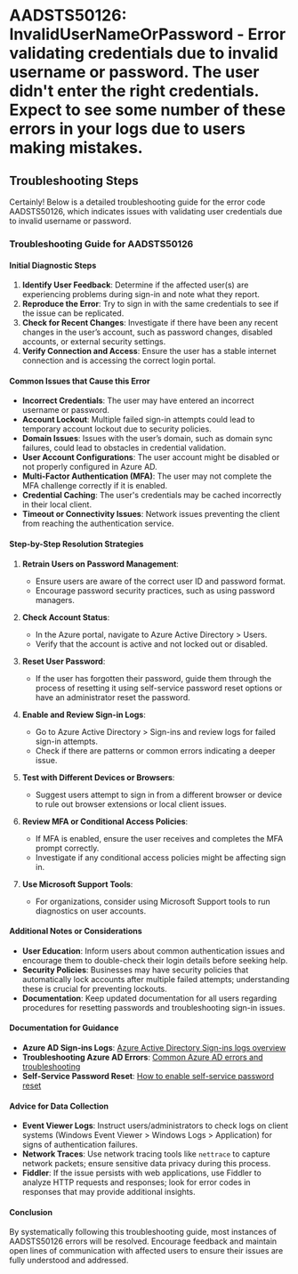 
# AADSTS50126: InvalidUserNameOrPassword - Error validating credentials due to invalid username or password. The user didn't enter the right credentials. Expect to see some number of these errors in your logs due to users making mistakes.


## Troubleshooting Steps
Certainly! Below is a detailed troubleshooting guide for the error code AADSTS50126, which indicates issues with validating user credentials due to invalid username or password. 

### Troubleshooting Guide for AADSTS50126

#### Initial Diagnostic Steps
1. **Identify User Feedback**: Determine if the affected user(s) are experiencing problems during sign-in and note what they report.
2. **Reproduce the Error**: Try to sign in with the same credentials to see if the issue can be replicated.
3. **Check for Recent Changes**: Investigate if there have been any recent changes in the user’s account, such as password changes, disabled accounts, or external security settings.
4. **Verify Connection and Access**: Ensure the user has a stable internet connection and is accessing the correct login portal.

#### Common Issues that Cause this Error
- **Incorrect Credentials**: The user may have entered an incorrect username or password.
- **Account Lockout**: Multiple failed sign-in attempts could lead to temporary account lockout due to security policies.
- **Domain Issues**: Issues with the user’s domain, such as domain sync failures, could lead to obstacles in credential validation.
- **User Account Configurations**: The user account might be disabled or not properly configured in Azure AD.
- **Multi-Factor Authentication (MFA)**: The user may not complete the MFA challenge correctly if it is enabled.
- **Credential Caching**: The user's credentials may be cached incorrectly in their local client.
- **Timeout or Connectivity Issues**: Network issues preventing the client from reaching the authentication service.

#### Step-by-Step Resolution Strategies
1. **Retrain Users on Password Management**:
   - Ensure users are aware of the correct user ID and password format.
   - Encourage password security practices, such as using password managers.

2. **Check Account Status**:
   - In the Azure portal, navigate to Azure Active Directory > Users.
   - Verify that the account is active and not locked out or disabled. 

3. **Reset User Password**:
   - If the user has forgotten their password, guide them through the process of resetting it using self-service password reset options or have an administrator reset the password.

4. **Enable and Review Sign-in Logs**:
   - Go to Azure Active Directory > Sign-ins and review logs for failed sign-in attempts.
   - Check if there are patterns or common errors indicating a deeper issue.

5. **Test with Different Devices or Browsers**:
   - Suggest users attempt to sign in from a different browser or device to rule out browser extensions or local client issues.

6. **Review MFA or Conditional Access Policies**:
   - If MFA is enabled, ensure the user receives and completes the MFA prompt correctly.
   - Investigate if any conditional access policies might be affecting sign in.

7. **Use Microsoft Support Tools**:
   - For organizations, consider using Microsoft Support tools to run diagnostics on user accounts.

#### Additional Notes or Considerations
- **User Education**: Inform users about common authentication issues and encourage them to double-check their login details before seeking help.
- **Security Policies**: Businesses may have security policies that automatically lock accounts after multiple failed attempts; understanding these is crucial for preventing lockouts.
- **Documentation**: Keep updated documentation for all users regarding procedures for resetting passwords and troubleshooting sign-in issues.

#### Documentation for Guidance 
- **Azure AD Sign-ins Logs**: [Azure Active Directory Sign-ins logs overview](https://docs.microsoft.com/en-us/azure/active-directory/reports-monitoring/concept-sign-ins)
- **Troubleshooting Azure AD Errors**: [Common Azure AD errors and troubleshooting](https://docs.microsoft.com/en-us/azure/active-directory/develop/debugging-authentication)
- **Self-Service Password Reset**: [How to enable self-service password reset](https://docs.microsoft.com/en-us/azure/active-directory/authentication/howto-sspr-deploy)

#### Advice for Data Collection
- **Event Viewer Logs**: Instruct users/administrators to check logs on client systems (Windows Event Viewer > Windows Logs > Application) for signs of authentication failures.
- **Network Traces**: Use network tracing tools like `nettrace` to capture network packets; ensure sensitive data privacy during this process.
- **Fiddler**: If the issue persists with web applications, use Fiddler to analyze HTTP requests and responses; look for error codes in responses that may provide additional insights.

#### Conclusion
By systematically following this troubleshooting guide, most instances of AADSTS50126 errors will be resolved. Encourage feedback and maintain open lines of communication with affected users to ensure their issues are fully understood and addressed.